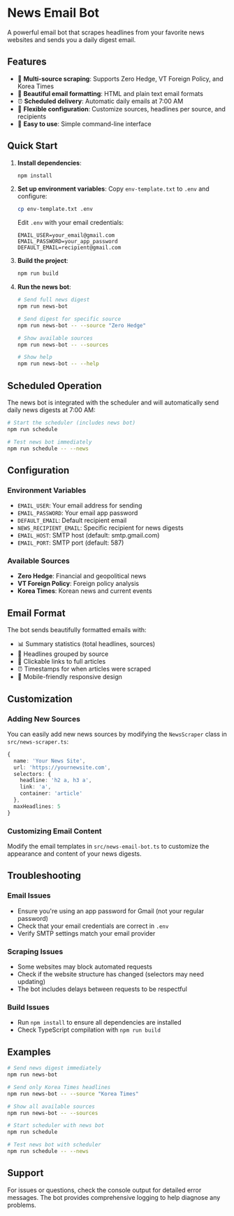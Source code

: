 # News Email Bot

A powerful email bot that scrapes headlines from your favorite news websites and sends you a daily digest email.

## Features

- 📰 **Multi-source scraping**: Supports Zero Hedge, VT Foreign Policy, and Korea Times
- 📧 **Beautiful email formatting**: HTML and plain text email formats
- ⏰ **Scheduled delivery**: Automatic daily emails at 7:00 AM
- 🎯 **Flexible configuration**: Customize sources, headlines per source, and recipients
- 🔧 **Easy to use**: Simple command-line interface

## Quick Start

1. **Install dependencies**:
   ```bash
   npm install
   ```

2. **Set up environment variables**:
   Copy `env-template.txt` to `.env` and configure:
   ```bash
   cp env-template.txt .env
   ```
   
   Edit `.env` with your email credentials:
   ```
   EMAIL_USER=your_email@gmail.com
   EMAIL_PASSWORD=your_app_password
   DEFAULT_EMAIL=recipient@gmail.com
   ```

3. **Build the project**:
   ```bash
   npm run build
   ```

4. **Run the news bot**:
   ```bash
   # Send full news digest
   npm run news-bot
   
   # Send digest for specific source
   npm run news-bot -- --source "Zero Hedge"
   
   # Show available sources
   npm run news-bot -- --sources
   
   # Show help
   npm run news-bot -- --help
   ```

## Scheduled Operation

The news bot is integrated with the scheduler and will automatically send daily news digests at 7:00 AM:

```bash
# Start the scheduler (includes news bot)
npm run schedule

# Test news bot immediately
npm run schedule -- --news
```

## Configuration

### Environment Variables

- `EMAIL_USER`: Your email address for sending
- `EMAIL_PASSWORD`: Your email app password
- `DEFAULT_EMAIL`: Default recipient email
- `NEWS_RECIPIENT_EMAIL`: Specific recipient for news digests
- `EMAIL_HOST`: SMTP host (default: smtp.gmail.com)
- `EMAIL_PORT`: SMTP port (default: 587)

### Available Sources

- **Zero Hedge**: Financial and geopolitical news
- **VT Foreign Policy**: Foreign policy analysis
- **Korea Times**: Korean news and current events

## Email Format

The bot sends beautifully formatted emails with:

- 📊 Summary statistics (total headlines, sources)
- 📰 Headlines grouped by source
- 🔗 Clickable links to full articles
- ⏰ Timestamps for when articles were scraped
- 📱 Mobile-friendly responsive design

## Customization

### Adding New Sources

You can easily add new news sources by modifying the `NewsScraper` class in `src/news-scraper.ts`:

```typescript
{
  name: 'Your News Site',
  url: 'https://yournewsite.com',
  selectors: {
    headline: 'h2 a, h3 a',
    link: 'a',
    container: 'article'
  },
  maxHeadlines: 5
}
```

### Customizing Email Content

Modify the email templates in `src/news-email-bot.ts` to customize the appearance and content of your news digests.

## Troubleshooting

### Email Issues
- Ensure you're using an app password for Gmail (not your regular password)
- Check that your email credentials are correct in `.env`
- Verify SMTP settings match your email provider

### Scraping Issues
- Some websites may block automated requests
- Check if the website structure has changed (selectors may need updating)
- The bot includes delays between requests to be respectful

### Build Issues
- Run `npm install` to ensure all dependencies are installed
- Check TypeScript compilation with `npm run build`

## Examples

```bash
# Send news digest immediately
npm run news-bot

# Send only Korea Times headlines
npm run news-bot -- --source "Korea Times"

# Show all available sources
npm run news-bot -- --sources

# Start scheduler with news bot
npm run schedule

# Test news bot with scheduler
npm run schedule -- --news
```

## Support

For issues or questions, check the console output for detailed error messages. The bot provides comprehensive logging to help diagnose any problems.

